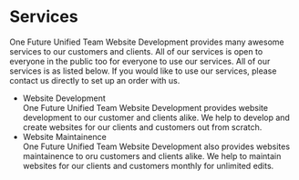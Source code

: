 <h1>Services</h1>
<p>One Future Unified Team Website Development provides many awesome services to our customers and clients. All of our services is open to everyone in the public too for everyone to use our services. All of our services is as listed below. If you would like to use our services, please contact us directly to set up an order with us.</p>
<ul style="text-align:left;">
  <li>Website Development<br>One Future Unified Team Website Development provides website development to our customer and clients alike. We help to develop and create websites for our clients and customers out from scratch.</li>
  <li>Website Maintainence<br>One Future Unified Team Website Development also provides websites maintainence to oru customers and clients alike. We help to maintain websites for our clients and customers monthly for unlimited edits.</li>
</ul>
